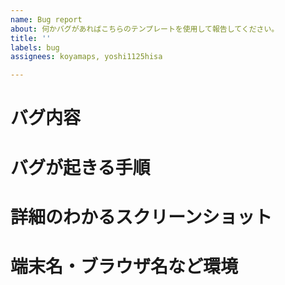 ```yaml
---
name: Bug report
about: 何かバグがあればこちらのテンプレートを使用して報告してください。
title: ''
labels: bug
assignees: koyamaps, yoshi1125hisa

---
```


# バグ内容

# バグが起きる手順

# 詳細のわかるスクリーンショット

# 端末名・ブラウザ名など環境
